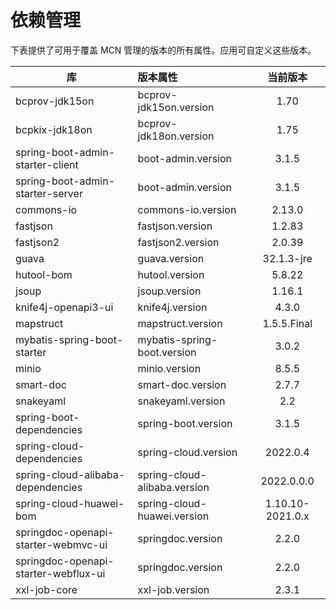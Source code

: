 # 依赖管理

下表提供了可用于覆盖 MCN 管理的版本的所有属性。应用可自定义这些版本。

| 库                                    | 版本属性                         |       当前版本       |
|--------------------------------------|:-----------------------------|:----------------:|
| bcprov-jdk15on                       | bcprov-jdk15on.version       |       1.70       |
| bcpkix-jdk18on                       | bcprov-jdk18on.version       |       1.75       |
| spring-boot-admin-starter-client     | boot-admin.version           |      3.1.5       |
| spring-boot-admin-starter-server     | boot-admin.version           |      3.1.5       |
| commons-io                           | commons-io.version           |      2.13.0      |
| fastjson                             | fastjson.version             |      1.2.83      |
| fastjson2                            | fastjson2.version            |      2.0.39      |
| guava                                | guava.version                |    32.1.3-jre    |
| hutool-bom                           | hutool.version               |      5.8.22      |
| jsoup                                | jsoup.version                |      1.16.1      |
| knife4j-openapi3-ui                  | knife4j.version              |      4.3.0       |
| mapstruct                            | mapstruct.version            |   1.5.5.Final    |
| mybatis-spring-boot-starter          | mybatis-spring-boot.version  |      3.0.2       |
| minio                                | minio.version                |      8.5.5       |
| smart-doc                            | smart-doc.version            |      2.7.7       |
| snakeyaml                            | snakeyaml.version            |       2.2        |
| spring-boot-dependencies             | spring-boot.version          |      3.1.5       |
| spring-cloud-dependencies            | spring-cloud.version         |     2022.0.4     |
| spring-cloud-alibaba-dependencies    | spring-cloud-alibaba.version |    2022.0.0.0    |
| spring-cloud-huawei-bom              | spring-cloud-huawei.version  | 1.10.10-2021.0.x |
| springdoc-openapi-starter-webmvc-ui  | springdoc.version            |      2.2.0       |
| springdoc-openapi-starter-webflux-ui | springdoc.version            |      2.2.0       |
| xxl-job-core                         | xxl-job.version              |      2.3.1       |